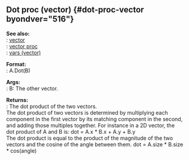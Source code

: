 ## Dot proc (vector) {#dot-proc-vector byondver="516"}    
**See also:**    
:   [vector](/vector)    
:   [vector proc](/proc/vector)    
:   [vars (vector)](/vector/var)    
<!-- -->    
**Format:**    
:   A.Dot(B)    
<!-- -->    
**Args:**    
:   B: The other vector.    
<!-- -->    
**Returns:**    
:   The dot product of the two vectors.    
The dot product of two vectors is determined by multiplying each    
component in the first vector by its matching component in the second,    
and adding those multiples together. For instance in a 2D vector, the    
dot product of A and B is: dot = A.x \* B.x + A.y + B.y    
The dot product is equal to the product of the magnitude of the two    
vectors and the cosine of the angle between them. dot = A.size \* B.size    
\* cos(angle)  